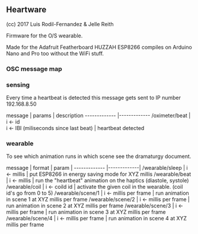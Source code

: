 ## Heartware
(cc) 2017 Luis Rodil-Fernandez & Jelle Reith

Firmware for the O/S wearable.

Made for the Adafruit Featherboard HUZZAH ESP8266 compiles on Arduino Nano and Pro too without the WiFi stuff.


### OSC message map

### sensing

Every time a heartbeat is detected this message gets sent to IP number 192.168.8.50

message | params | description
------------- |-------------
/oximeter/beat | i <- id<br/>i <- IBI (miliseconds since last beat) | heartbeat detected

### wearable

To see which animation runs in which scene see the dramaturgy document.

message       | format | param         |
------------- |-------------|
/wearable/sleep | i <- millis | put ESP8266 in energy saving mode for XYZ millis
/wearable/beat | i <- millis | run the "heartbeat" animation on the haptics (diastole, systole)
/wearable/coil | i <- coild id | activate the given coil in the wearable. (coil id's go from 0 to 5)
/wearable/scene/1 | i <- millis per frame | run animation in scene 1 at XYZ millis per frame
/wearable/scene/2 | i <- millis per frame | run animation in scene 2 at XYZ millis per frame
/wearable/scene/3 | i <- millis per frame | run animation in scene 3 at XYZ millis per frame
/wearable/scene/4 | i <- millis per frame | run animation in scene 4 at XYZ millis per frame
